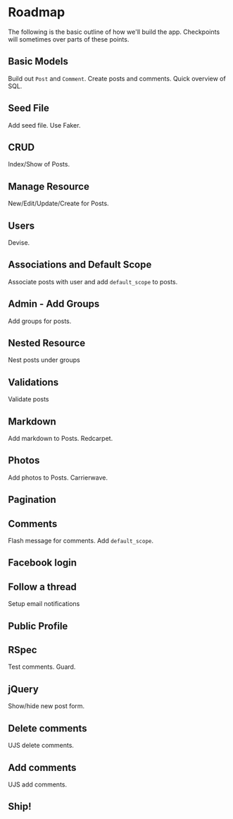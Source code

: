# Roadmap

The following is the basic outline of how we'll build the app. Checkpoints will sometimes over parts of these points.

## Basic Models

Build out `Post` and `Comment`. Create posts and comments. Quick overview of SQL.

## Seed File

Add seed file. Use Faker.

## CRUD

Index/Show of Posts.

## Manage Resource

New/Edit/Update/Create for Posts.

## Users

Devise.

## Associations and Default Scope

Associate posts with user and add `default_scope` to posts.

## Admin - Add Groups

Add groups for posts.

## Nested Resource

Nest posts under groups

## Validations

Validate posts

## Markdown

Add markdown to Posts. Redcarpet.

## Photos

Add photos to Posts. Carrierwave.

## Pagination

## Comments

Flash message for comments. Add `default_scope`.

## Facebook login

## Follow a thread

Setup email notifications

## Public Profile

## RSpec

Test comments. Guard.

## jQuery

Show/hide new post form.

## Delete comments

UJS delete comments.

## Add comments

UJS add comments.

## Ship!
